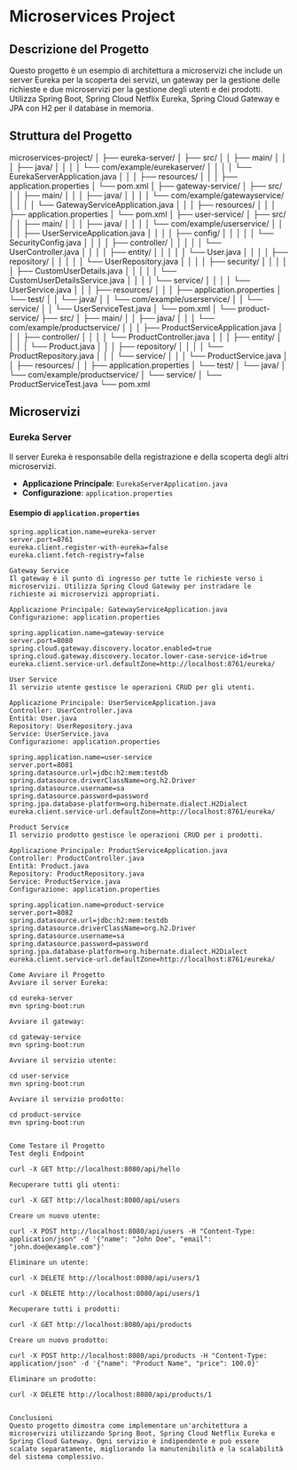 # Microservices Project

## Descrizione del Progetto

Questo progetto è un esempio di architettura a microservizi che include un server Eureka per la scoperta dei servizi, un gateway per la gestione delle richieste e due microservizi per la gestione degli utenti e dei prodotti. Utilizza Spring Boot, Spring Cloud Netflix Eureka, Spring Cloud Gateway e JPA con H2 per il database in memoria.

## Struttura del Progetto


microservices-project/
│
├── eureka-server/
│ ├── src/
│ │ ├── main/
│ │ │ ├── java/
│ │ │ │ └── com/example/eurekaserver/
│ │ │ │ └── EurekaServerApplication.java
│ │ │ ├── resources/
│ │ │ ├── application.properties
│ └── pom.xml
│
├── gateway-service/
│ ├── src/
│ │ ├── main/
│ │ │ ├── java/
│ │ │ │ └── com/example/gatewayservice/
│ │ │ │ └── GatewayServiceApplication.java
│ │ │ ├── resources/
│ │ │ ├── application.properties
│ └── pom.xml
│
├── user-service/
│ ├── src/
│ │ ├── main/
│ │ │ ├── java/
│ │ │ │ └── com/example/userservice/
│ │ │ │ ├── UserServiceApplication.java
│ │ │ │ ├── config/
│ │ │ │ │ └── SecurityConfig.java
│ │ │ │ ├── controller/
│ │ │ │ │ └── UserController.java
│ │ │ │ ├── entity/
│ │ │ │ │ └── User.java
│ │ │ │ ├── repository/
│ │ │ │ │ └── UserRepository.java
│ │ │ │ ├── security/
│ │ │ │ │ ├── CustomUserDetails.java
│ │ │ │ │ └── CustomUserDetailsService.java
│ │ │ │ └── service/
│ │ │ │ └── UserService.java
│ │ │ ├── resources/
│ │ │ ├── application.properties
│ └── test/
│ │ └── java/
│ │ └── com/example/userservice/
│ │ └── service/
│ │ └── UserServiceTest.java
│ └── pom.xml
│
└── product-service/
├── src/
│ ├── main/
│ │ ├── java/
│ │ │ └── com/example/productservice/
│ │ │ ├── ProductServiceApplication.java
│ │ │ ├── controller/
│ │ │ │ └── ProductController.java
│ │ │ ├── entity/
│ │ │ │ └── Product.java
│ │ │ ├── repository/
│ │ │ │ └── ProductRepository.java
│ │ │ └── service/
│ │ │ └── ProductService.java
│ │ ├── resources/
│ │ ├── application.properties
│ └── test/
│ └── java/
│ └── com/example/productservice/
│ └── service/
│ └── ProductServiceTest.java
└── pom.xml



## Microservizi

### Eureka Server

Il server Eureka è responsabile della registrazione e della scoperta degli altri microservizi.

- **Applicazione Principale**: `EurekaServerApplication.java`
- **Configurazione**: `application.properties`

#### Esempio di `application.properties`

```properties
spring.application.name=eureka-server
server.port=8761
eureka.client.register-with-eureka=false
eureka.client.fetch-registry=false

Gateway Service
Il gateway è il punto di ingresso per tutte le richieste verso i microservizi. Utilizza Spring Cloud Gateway per instradare le richieste ai microservizi appropriati.

Applicazione Principale: GatewayServiceApplication.java
Configurazione: application.properties

spring.application.name=gateway-service
server.port=8080
spring.cloud.gateway.discovery.locator.enabled=true
spring.cloud.gateway.discovery.locator.lower-case-service-id=true
eureka.client.service-url.defaultZone=http://localhost:8761/eureka/

User Service
Il servizio utente gestisce le operazioni CRUD per gli utenti.

Applicazione Principale: UserServiceApplication.java
Controller: UserController.java
Entità: User.java
Repository: UserRepository.java
Service: UserService.java
Configurazione: application.properties

spring.application.name=user-service
server.port=8081
spring.datasource.url=jdbc:h2:mem:testdb
spring.datasource.driverClassName=org.h2.Driver
spring.datasource.username=sa
spring.datasource.password=password
spring.jpa.database-platform=org.hibernate.dialect.H2Dialect
eureka.client.service-url.defaultZone=http://localhost:8761/eureka/

Product Service
Il servizio prodotto gestisce le operazioni CRUD per i prodotti.

Applicazione Principale: ProductServiceApplication.java
Controller: ProductController.java
Entità: Product.java
Repository: ProductRepository.java
Service: ProductService.java
Configurazione: application.properties

spring.application.name=product-service
server.port=8082
spring.datasource.url=jdbc:h2:mem:testdb
spring.datasource.driverClassName=org.h2.Driver
spring.datasource.username=sa
spring.datasource.password=password
spring.jpa.database-platform=org.hibernate.dialect.H2Dialect
eureka.client.service-url.defaultZone=http://localhost:8761/eureka/

Come Avviare il Progetto
Avviare il server Eureka:

cd eureka-server
mvn spring-boot:run

Avviare il gateway:

cd gateway-service
mvn spring-boot:run

Avviare il servizio utente:

cd user-service
mvn spring-boot:run

Avviare il servizio prodotto:

cd product-service
mvn spring-boot:run


Come Testare il Progetto
Test degli Endpoint

curl -X GET http://localhost:8080/api/hello

Recuperare tutti gli utenti:

curl -X GET http://localhost:8080/api/users

Creare un nuovo utente:

curl -X POST http://localhost:8080/api/users -H "Content-Type: application/json" -d '{"name": "John Doe", "email": "john.doe@example.com"}'

Eliminare un utente:

curl -X DELETE http://localhost:8080/api/users/1

curl -X DELETE http://localhost:8080/api/users/1

Recuperare tutti i prodotti:

curl -X GET http://localhost:8080/api/products

Creare un nuovo prodotto:

curl -X POST http://localhost:8080/api/products -H "Content-Type: application/json" -d '{"name": "Product Name", "price": 100.0}'

Eliminare un prodotto:

curl -X DELETE http://localhost:8080/api/products/1


Conclusioni
Questo progetto dimostra come implementare un'architettura a microservizi utilizzando Spring Boot, Spring Cloud Netflix Eureka e Spring Cloud Gateway. Ogni servizio è indipendente e può essere scalato separatamente, migliorando la manutenibilità e la scalabilità del sistema complessivo.
